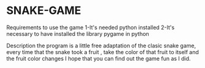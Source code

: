 # SNAKE-GAME
Requirements to use the game
1-It's needed python installed 
2-It's necessary to have installed the library pygame in python

Description
the program is a little free adaptation  of the  clasic snake game,
every time that the snake took a fruit , take  the color of  that
fruit to  itself and the fruit color changes I hope that  you can
find out the game fun as I did. 
